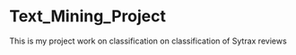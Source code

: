 # Text_Mining_Project
This is my project work on classification on classification of Sytrax reviews  
